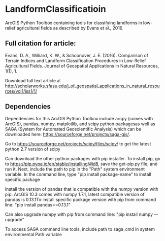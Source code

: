 # LandformClassificatioin
ArcGIS Python Toolbox containing tools for classifying landforms in low-relief agricultural fields as described by Evans et al., 2016.

## Full citation for article:
Evans, D. A., Williard, K. W., & Schoonover, J. E. (2016). Comparison of Terrain Indices and Landform Classification Procedures in Low-Relief Agricultural Fields. Journal of Geospatial Applications in Natural Resources, 1(1), 1.

Download full text article at http://scholarworks.sfasu.edu/j_of_geospatial_applications_in_natural_resources/vol1/iss1/1/

## Dependencies
Dependencies for this ArcGIS Python Toolbox include arcpy (comes with ArcGIS), pandas, numpy, matplotlib, and scipy python packagesas well as SAGA (System for Automated Geoscientific Analysis) which can be downloaded here: https://sourceforge.net/projects/saga-gis/. 

Go to https://sourceforge.net/projects/scipy/files/scipy/ to get the latest python 2.7 version of scipy

Can download the other python packages with pip installer. To install pip, go to https://pip.pypa.io/en/stable/installing/#id8, save the get-pip.py file, and run it. Next, include the path to pip in the "Path" system environment variable. In the command line, type "pip install package-name" to install specific package

Install the version of pandas that is compatible with the numpy version with pip. ArcGIS 10.3 comes with numpy 1.7.1, latest compatible version of pandas is 0.13.1To install specific package version with pip from command line: "pip install pandas==0.13.1"

Can also upgrade numpy with pip from command line: "pip install numpy --upgrade"

To access SAGA command line tools, include path to saga_cmd in system environmental Path variable

